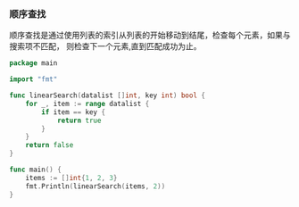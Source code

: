 ### 顺序查找

顺序查找是通过使用列表的索引从列表的开始移动到结尾，检查每个元素，如果与搜索项不匹配，
则检查下一个元素,直到匹配成功为止。

```go
package main

import "fmt"

func linearSearch(datalist []int, key int) bool {
	for _, item := range datalist {
		if item == key {
			return true
		}
	}
	return false
}

func main() {
	items := []int{1, 2, 3}
	fmt.Println(linearSearch(items, 2))
}
```
